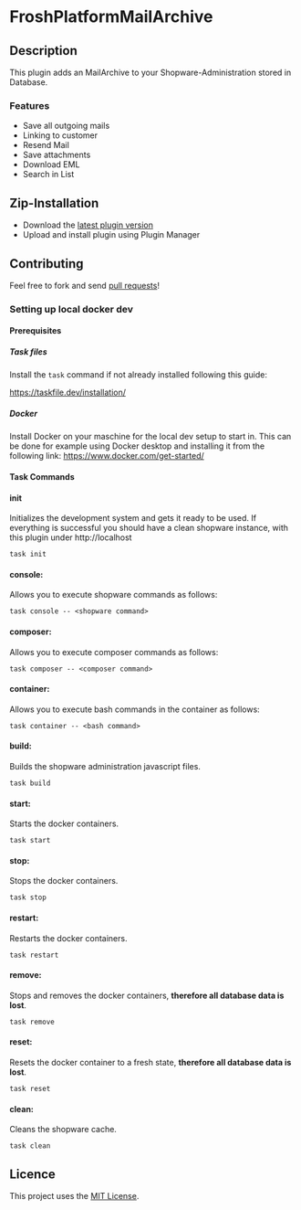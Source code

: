 # FroshPlatformMailArchive

## Description

This plugin adds an MailArchive to your Shopware-Administration stored in Database.

### Features

* Save all outgoing mails
* Linking to customer
* Resend Mail
* Save attachments
* Download EML
* Search in List

## Zip-Installation

* Download the [latest plugin version](https://github.com/FriendsOfShopware/FroshPlatformMailArchive/releases/latest/)
* Upload and install plugin using Plugin Manager

## Contributing

Feel free to fork and send [pull requests](https://github.com/FriendsOfShopware/FroshPlatformMailArchive)!

### Setting up local docker dev
#### Prerequisites
##### Task files
Install the `task` command if not already installed following this guide:

https://taskfile.dev/installation/

##### Docker
Install Docker on your maschine for the local dev setup to start in.
This can be done for example using Docker desktop and installing it from the following link:
https://www.docker.com/get-started/

#### Task Commands

#### init
Initializes the development system and gets it ready to be used.
If everything is successful you should have a clean shopware instance, with this plugin under http://localhost
```
task init
```

#### console:
Allows you to execute shopware commands as follows:
```
task console -- <shopware command>
```

#### composer:
Allows you to execute composer commands as follows:
```
task composer -- <composer command>
```

#### container:
Allows you to execute bash commands in the container as follows:
```
task container -- <bash command>
```

#### build:
Builds the shopware administration javascript files.
```
task build
```

#### start:
Starts the docker containers.
```
task start
```

#### stop:
Stops the docker containers.
```
task stop
```

#### restart:
Restarts the docker containers.
```
task restart
```

#### remove:
Stops and removes the docker containers, **therefore all database data is lost**.
```
task remove
```

#### reset:
Resets the docker container to a fresh state, **therefore all database data is lost**.
```
task reset
```

#### clean:
Cleans the shopware cache.
```
task clean
```


## Licence

This project uses the [MIT License](LICENSE.md).
